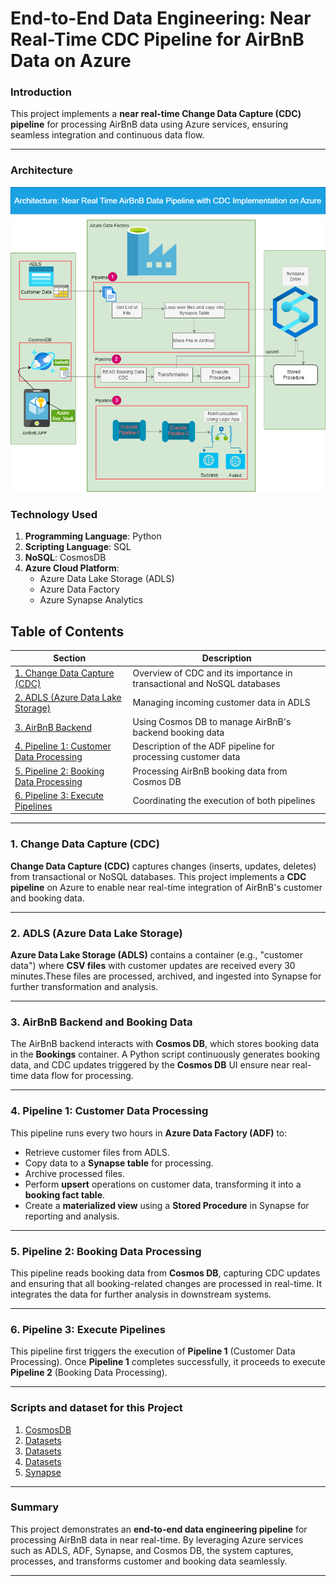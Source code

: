 
# **End-to-End Data Engineering: Near Real-Time CDC Pipeline for AirBnB Data on Azure**
### **Introduction**
This project implements a **near real-time Change Data Capture (CDC) pipeline** for processing AirBnB data using Azure services, ensuring seamless integration and continuous data flow.

---
### **Architecture**
![Architecture](AirBnBApp3.png)

### **Technology Used**
1. **Programming Language**: Python  
2. **Scripting Language**: SQL  
3. **NoSQL**: CosmosDB  
4. **Azure Cloud Platform**:
   - Azure Data Lake Storage (ADLS)
   - Azure Data Factory
   - Azure Synapse Analytics

## **Table of Contents**
| Section | Description |
|---------|-------------|
| [1. Change Data Capture (CDC)](#1-change-data-capture-cdc) | Overview of CDC and its importance in transactional and NoSQL databases |
| [2. ADLS (Azure Data Lake Storage)](#2-adls-azure-data-lake-storage) | Managing incoming customer data in ADLS |
| [3. AirBnB Backend](#3-airbnb-backend) | Using Cosmos DB to manage AirBnB's backend booking data |
| [4. Pipeline 1: Customer Data Processing](#4-pipeline-1-customer-data-processing) | Description of the ADF pipeline for processing customer data |
| [5. Pipeline 2: Booking Data Processing](#5-pipeline-2-booking-data-processing) | Processing AirBnB booking data from Cosmos DB |
| [6. Pipeline 3: Execute Pipelines](#6-pipeline-3-execute-pipeline-1-and-pipeline-2) | Coordinating the execution of both pipelines |

---

### 1. **Change Data Capture (CDC)**

**Change Data Capture (CDC)** captures changes (inserts, updates, deletes) from transactional or NoSQL databases. This project implements a **CDC pipeline** on Azure to enable near real-time integration of AirBnB's customer and booking data.

---

### 2. **ADLS (Azure Data Lake Storage)**

**Azure Data Lake Storage (ADLS)** contains a container (e.g., "customer data") where **CSV files** with customer updates are received every 30 minutes.These files are processed, archived, and ingested into Synapse for further transformation and analysis.

---

### 3. **AirBnB Backend and Booking Data**

The AirBnB backend interacts with **Cosmos DB**, which stores booking data in the **Bookings** container. A Python script continuously generates booking data, and CDC updates triggered by the **Cosmos DB** UI ensure near real-time data flow for processing.

---

### 4. **Pipeline 1: Customer Data Processing**

This pipeline runs every two hours in **Azure Data Factory (ADF)** to:
- Retrieve customer files from ADLS.
- Copy data to a **Synapse table** for processing.
- Archive processed files.
- Perform **upsert** operations on customer data, transforming it into a **booking fact table**.
- Create a **materialized view** using a **Stored Procedure** in Synapse for reporting and analysis.

---

### 5. **Pipeline 2: Booking Data Processing**

This pipeline reads booking data from **Cosmos DB**, capturing CDC updates and ensuring that all booking-related changes are processed in real-time. It integrates the data for further analysis in downstream systems.

---

### 6. **Pipeline 3: Execute Pipelines**

This pipeline first triggers the execution of **Pipeline 1** (Customer Data Processing). Once **Pipeline 1** completes successfully, it proceeds to execute **Pipeline 2** (Booking Data Processing). 

---

### **Scripts and dataset for this Project**
1. [CosmosDB](CosmosDB/cosmosdb.py)
2. [Datasets](DataSets/customer_data_2024_08_29_06_58.csv)
3. [Datasets](DataSets/customer_data_2024_08_29_07_20.csv)
4. [Datasets](Datasets/customer_data_2024_08_29_08_13.csv)
5. [Synapse](Synapse/create_table_synapse.sql)

---

### Summary

This project demonstrates an **end-to-end data engineering pipeline** for processing AirBnB data in near real-time. By leveraging Azure services such as ADLS, ADF, Synapse, and Cosmos DB, the system captures, processes, and transforms customer and booking data seamlessly.

---




